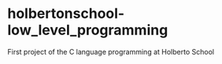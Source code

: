 # holbertonschool-low_level_programming

First project of the C language programming at Holberto School
